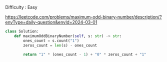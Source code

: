 Difficulty : Easy 

https://leetcode.com/problems/maximum-odd-binary-number/description/?envType=daily-question&envId=2024-03-01 

```python
class Solution:
    def maximumOddBinaryNumber(self, s: str) -> str:
        ones_count = s.count("1")
        zeros_count = len(s) - ones_count

        return "1" * (ones_count - 1) + "0" * zeros_count + "1"
```
